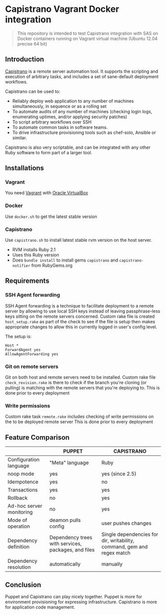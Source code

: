 # Capistrano Vagrant Docker integration
> This repository is intended to test Capistrano integration with SAS on Docker containers running on Vagrant virtual machine (Ubuntu 12.04 precise 64 bit)

## Introduction
[Capistrano](http://capistranorb.com) is a remote server automation tool. It supports the scripting and execution of arbitrary tasks, and includes a set of sane-default deployment workflows.

Capistrano can be used to:

* Reliably deploy web application to any number of machines simultaneously, in sequence or as a rolling set
* To automate audits of any number of machines (checking login logs, enumerating uptimes, and/or applying security patches)
* To script arbitrary workflows over SSH
* To automate common tasks in software teams.
* To drive infrastructure provisioning tools such as chef-solo, Ansible or similar.

Capistrano is also very scriptable, and can be integrated with any other Ruby software to form part of a larger tool.

## Installations
### Vagrant
You need [Vagrant](http://www.vagrantup.com/downloads.html) with [Oracle VirtualBox](https://www.virtualbox.org/wiki/Downloads)

### Docker
Use `docker.sh` to get the latest stable version

### Capistrano
Use `capistrano.sh` to install latest stable rvm version on the host server. 
* RVM installs Ruby 2.1
* Uses this Ruby version
* Does `bundle install` to install gems `capistrano` and `capistrano-notifier` from RubyGems.org 

## Requirements
### SSH Agent forwarding
SSH Agent forwarding is a technique to facilitate deployment to a remote server by allowing to use local SSH keys instead of leaving passphrase-less keys sitting on the remote servers concerned.
Custom rake file is created `host_setup.rake` as part of the check to see if the file is setup then makes appropriate changes to allow this in currently logged in user's config level.

The setup is:
```
Host *
ForwardAgent yes
AllowAgentForwarding yes
```

### Git on remote servers
Git on both host and remote servers need to be installed. Custom rake file `check_revision.rake` is there to check if the branch you're cloning (or pulling) is matching with the remote servers that you're deploying to.
This is done prior to every deployment

### Write permissions
Custom rake task `remote.rake` includes checking of write permissions on the to be deployed remote server
This is done prior to every deployment


## Feature Comparison
| | PUPPET | CAPISTRANO |
| ---------------------- | --------------- | ---- |
| Configuration language | "Meta" language | Ruby |
| noop mode | yes | yes (since 2.5) |
| Idempotence | yes | no |
| Transactions | yes | yes |
| Rollback | no | yes |
| Ad-hoc server monitoring | no | yes |
| Mode of operation | deamon pulls config | user pushes changes |
| Dependency definition | Dependency trees with services, packages, and files | Single dependencies for dir, writability, command, gem and regex match |
| Dependency resolution | automatically | manually |

## Conclusion
Puppet and Capistrano can play nicely together. 
Puppet is more for environment provisioning for expressing infrastructure.
Capistrano is more for application code management.